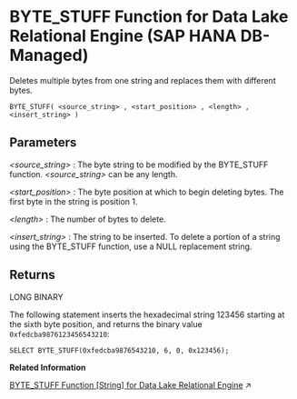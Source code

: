 <!-- loio538f342383bd4520a088b814fc76ac65 -->

# BYTE\_STUFF Function for Data Lake Relational Engine \(SAP HANA DB-Managed\)

Deletes multiple bytes from one string and replaces them with different bytes.



```
BYTE_STUFF( <source_string> , <start_position> , <length> , <insert_string> )
```



<a name="loio538f342383bd4520a088b814fc76ac65__section_dfl_1dl_srb"/>

## Parameters

  *<source\_string\>* 
 :   The byte string to be modified by the BYTE\_STUFF function. *<source\_string\>* can be any length.

   *<start\_position\>* 
 :   The byte position at which to begin deleting bytes. The first byte in the string is position 1.

   *<length\>* 
 :   The number of bytes to delete.

   *<insert\_string\>* 
 :   The string to be inserted. To delete a portion of a string using the BYTE\_STUFF function, use a NULL replacement string.

 

<a name="loio538f342383bd4520a088b814fc76ac65__section_brx_1dl_srb"/>

## Returns

LONG BINARY



The following statement inserts the hexadecimal string 123456 starting at the sixth byte position, and returns the binary value `0xfedcba9876123456543210`:

```
SELECT BYTE_STUFF(0xfedcba9876543210, 6, 0, 0x123456);
```

**Related Information**  


[BYTE_STUFF Function [String] for Data Lake Relational Engine](https://help.sap.com/viewer/19b3964099384f178ad08f2d348232a9/2023_1_QRC/en-US/81f4257b6ce21014b495a59f54e5e617.html "Deletes multiple bytes from one string and replaces them with different bytes.") :arrow_upper_right:


